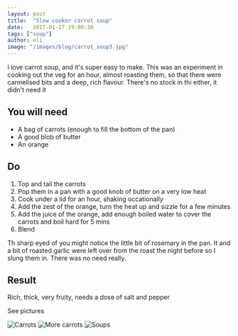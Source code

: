 ```yaml
---
layout: post
title:  "Slow cooker carrot soup"
date:   2017-01-17 19:00:30
tags: ["soup"]
author: oli
image: "/images/blog/carrot_soup3.jpg"
---
```


I love carrot soup, and it's super easy to make.  This was an experiment in cooking out the veg for an hour, almost roasting them, so that there were carmelised bits and a deep, rich flavour.  There's no stock in thi either, it didn't need it


## You will need

* A bag of carrots (enough to fill the bottom of the pan)
* A good blob of butter
* An orange

## Do

1. Top and tail the carrots
2. Pop them in a pan with a good knob of butter on a very low heat
3. Cook under a lid for an hour, shaking occationally
4. Add the zest of the orange, turn the heat up and sizzle for a few minutes
4. Add the juice of the orange, add enough boiled water to cover the carrots and boil hard for 5 mins
5. Blend

Th sharp eyed of you might notice the little bit of rosemary in the pan.  It and a bit of roasted garlic were left over from the roast the night before so I slung them in.  There was no need really.

## Result

Rich, thick, very fruity, needs a dose of salt and pepper

See pictures

![Carrots](/images/blog/carrot_soup1.jpg)
![More carrots](/images/blog/carrot_soup2.jpg)
![Soups](/images/blog/carrot_soup3.jpg)